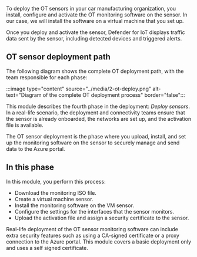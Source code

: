 To deploy the OT sensors in your car manufacturing organization, you install, configure and activate the OT monitoring software on the sensor. In our case, we will install the software on a virtual machine that you set up.

Once you deploy and activate the sensor, Defender for IoT displays traffic data sent by the sensor, including detected devices and triggered alerts.

## OT sensor deployment path

The following diagram shows the complete OT deployment path, with the team responsible for each phase:

:::image type="content" source="../media/2-ot-deploy.png" alt-text="Diagram of the complete OT deployment process" border="false":::

This module describes the fourth phase in the deployment: *Deploy sensors*. In a real-life scenario, the deployment and connectivity teams ensure that the sensor is already onboarded, the networks are set up, and the activation file is available.

The OT sensor deployment is the phase where you upload, install, and set up the monitoring software on the sensor to securely manage and send data to the Azure portal.

## In this phase

In this module, you perform this process:

- Download the monitoring ISO file.
- Create a virtual machine sensor.
- Install the monitoring software on the VM sensor.
- Configure the settings for the interfaces that the sensor monitors.
- Upload the activation file and assign a security certificate to the sensor.

Real-life deployment of the OT sensor monitoring software can include extra security features such as using a CA-signed certificate or a proxy connection to the Azure portal. This module covers a basic deployment only and uses a self signed certificate.
